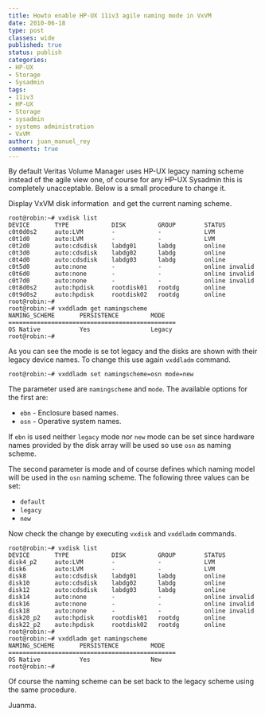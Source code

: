 ```yaml
---
title: Howto enable HP-UX 11iv3 agile naming mode in VxVM
date: 2010-06-18
type: post
classes: wide
published: true
status: publish
categories:
- HP-UX
- Storage
- Sysadmin
tags:
- 11iv3
- HP-UX
- Storage
- sysadmin
- systems administration
- VxVM
author: juan_manuel_rey
comments: true
---
```


By default Veritas Volume Manager uses HP-UX legacy naming scheme instead of the agile view one, of course for any HP-UX Sysadmin this is completely unacceptable. Below is a small procedure to change it.

Display VxVM disk information  and get the current naming scheme.

```
root@robin:~# vxdisk list
DEVICE       TYPE            DISK         GROUP        STATUS
c0t0d0s2     auto:LVM        -            -            LVM
c0t1d0       auto:LVM        -            -            LVM
c0t2d0       auto:cdsdisk    labdg01      labdg        online
c0t3d0       auto:cdsdisk    labdg02      labdg        online
c0t4d0       auto:cdsdisk    labdg03      labdg        online
c0t5d0       auto:none       -            -            online invalid
c0t6d0       auto:none       -            -            online invalid
c0t7d0       auto:none       -            -            online invalid
c0t8d0s2     auto:hpdisk     rootdisk01   rootdg       online
c0t9d0s2     auto:hpdisk     rootdisk02   rootdg       online
root@robin:~#
root@robin:~# vxddladm get namingscheme
NAMING_SCHEME       PERSISTENCE         MODE                
===============================================
OS Native           Yes                 Legacy              
root@robin:~#
```

As you can see the mode is se tot legacy and the disks are shown with their legacy device names. To change this use again `vxddladm` command.

```
root@robin:~# vxddladm set namingscheme=osn mode=new
```

The parameter used are `namingscheme` and `mode`. The available options for the first are:

- `ebn` - Enclosure based names.
- `osn` - Operative system names.

If `ebn` is used neither `legacy` mode nor `new` mode can be set since hardware names provided by the disk array will be used so use `osn` as naming scheme.

The second parameter is mode and of course defines which naming model will be used in the `osn` naming scheme. The following three values can be set:

- `default`
- `legacy`
- `new`

Now check the change by executing `vxdisk` and `vxddladm` commands.

```
root@robin:~# vxdisk list
DEVICE       TYPE            DISK         GROUP        STATUS
disk4_p2     auto:LVM        -            -            LVM
disk6        auto:LVM        -            -            LVM
disk8        auto:cdsdisk    labdg01      labdg        online
disk10       auto:cdsdisk    labdg02      labdg        online
disk12       auto:cdsdisk    labdg03      labdg        online
disk14       auto:none       -            -            online invalid
disk16       auto:none       -            -            online invalid
disk18       auto:none       -            -            online invalid
disk20_p2    auto:hpdisk     rootdisk01   rootdg       online
disk22_p2    auto:hpdisk     rootdisk02   rootdg       online
root@robin:~#
root@robin:~# vxddladm get namingscheme
NAMING_SCHEME       PERSISTENCE         MODE                
===============================================
OS Native           Yes                 New                 
root@robin:~#
```

Of course the naming scheme can be set back to the legacy scheme using the same procedure.

Juanma.
